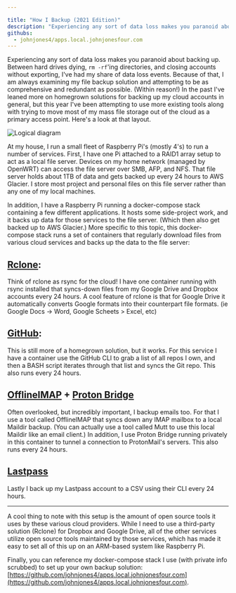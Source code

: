 ```yaml
---

title: "How I Backup (2021 Edition)"
description: "Experiencing any sort of data loss makes you paranoid about backing up. Here's how I stay calm knowing my data is safe."
githubs:
  - johnjones4/apps.local.johnjonesfour.com
---
```


Experiencing any sort of data loss makes you paranoid about backing up. Between hard drives dying, `rm -rf`'ing directories, and closing accounts without exporting, I've had my share of data loss events. Because of that, I am always examining my file backup solution and attempting to be as comprehensive and redundant as possible. (Within reason!) In the past I've leaned more on homegrown solutions for backing up my cloud accounts in general, but this year I've been attempting to use more existing tools along with trying to move most of my mass file storage out of the cloud as a primary access point. Here's a look at that layout.

![Logical diagram](/images/backup.png)

At my house, I run a small fleet of Raspberry Pi's (mostly 4's) to run a number of services. First, I have one Pi attached to a RAID1 array setup to act as a local file server. Devices on my home network (managed by OpenWRT) can access the file server over SMB, AFP, and NFS. That file server holds about 1TB of data and gets backed up every 24 hours to AWS Glacier. I store most project and personal files on this file server rather than any one of my local machines.

In addition, I have a Raspberry Pi running a docker-compose stack containing a few different applications. It hosts some side-project work, and it backs up data for those services to the file server. (Which then also get backed up to AWS Glacier.) More specific to this topic, this docker-compose stack runs a set of containers that regularly download files from various cloud services and backs up the data to the file server:

## [Rclone](https://rclone.org):

Think of rclone as rsync for the cloud! I have one container running with rsync installed that syncs-down files from my Google Drive and Dropbox accounts every 24 hours. A cool feature of rclone is that for Google Drive it automatically converts Google formats into their counterpart file formats. (ie Google Docs -> Word, Google Scheets > Excel, etc)

## [GitHub](https://cli.github.com):

This is still more of a homegrown solution, but it works. For this service I have a container use the GitHub CLI to grab a list of all repos I own, and then a BASH script iterates through that list and syncs the Git repo. This also runs every 24 hours.

## [OfflineIMAP](http://www.offlineimap.org) + [Proton Bridge](https://github.com/ProtonMail/proton-bridge)

Often overlooked, but incredibly important, I backup emails too. For that I use a tool called OfflineIMAP that syncs down any IMAP mailbox to a local Maildir backup. (You can actually use a tool called Mutt to use this local Maildir like an email client.) In addition, I use Proton Bridge running privately in this container to tunnel a connection to ProtonMail's servers. This also runs every 24 hours.

## [Lastpass](https://github.com/lastpass/lastpass-cli)

Lastly I back up my Lastpass account to a CSV using their CLI every 24 hours.

---

A cool thing to note with this setup is the amount of open source tools it uses by these various cloud providers. While I need to use a third-party solution (Rclone) for Dropbox and Google Drive, all of the other services utilize open source tools maintained by those services, which has made it easy to set all of this up on an ARM-based system like Raspberry Pi.

Finally, you can reference my docker-compose stack I use (with private info scrubbed) to set up your own backup solution: [https://github.com/johnjones4/apps.local.johnjonesfour.com](https://github.com/johnjones4/apps.local.johnjonesfour.com).
